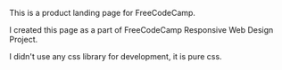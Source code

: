 This is a product landing page for FreeCodeCamp. 

I created this page as a part of FreeCodeCamp Responsive Web Design Project.

I didn't use any css library for development, it is pure css. 